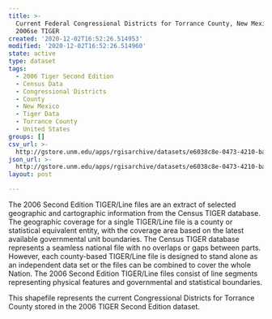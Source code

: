 ```yaml
---
title: >-
  Current Federal Congressional Districts for Torrance County, New Mexico,
  2006se TIGER
created: '2020-12-02T16:52:26.514953'
modified: '2020-12-02T16:52:26.514960'
state: active
type: dataset
tags:
  - 2006 Tiger Second Edition
  - Census Data
  - Congressional Districts
  - County
  - New Mexico
  - Tiger Data
  - Torrance County
  - United States
groups: []
csv_url: >-
  http://gstore.unm.edu/apps/rgisarchive/datasets/e6038c8e-0473-4210-ba2e-a7bb9c456b2a/tgr2006se_torr_cdcu.derived.csv
json_url: >-
  http://gstore.unm.edu/apps/rgisarchive/datasets/e6038c8e-0473-4210-ba2e-a7bb9c456b2a/tgr2006se_torr_cdcu.derived.json
layout: post

---
```

The 2006 Second Edition TIGER/Line files are an extract of selected geographic and cartographic information from the Census TIGER database.  The geographic coverage for a single TIGER/Line file is a county or statistical equivalent entity, with the coverage area based on the latest available governmental unit boundaries. The Census TIGER database represents a seamless national file with no overlaps or gaps between parts.  However, each county-based TIGER/Line file is designed to stand alone as an independent data set or the files can be combined to cover the whole Nation.  The 2006 Second Edition  TIGER/Line files consist of line segments representing physical features and governmental and statistical boundaries.  

This shapefile represents the current Congressional Districts for Torrance County stored in the 2006 TIGER Second Edition dataset.
